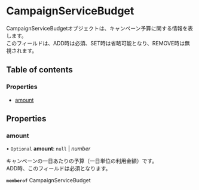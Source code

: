 # CampaignServiceBudget


<div lang=\"ja\"> CampaignServiceBudgetオブジェクトは、キャンペーン予算に関する情報を表します。<br> このフィールドは、ADD時は必須、SET時は省略可能となり、REMOVE時は無視されます。 </div> 

## Table of contents

### Properties

- [amount](campaignservicebudget.md#amount)

## Properties

### amount

• `Optional` **amount**: ``null`` \| *number*

<div lang=\"ja\"> キャンペーンの一日あたりの予算（一日単位の利用金額）です。<br> ADD時、このフィールドは必須となります。 </div> 

**`memberof`** CampaignServiceBudget
